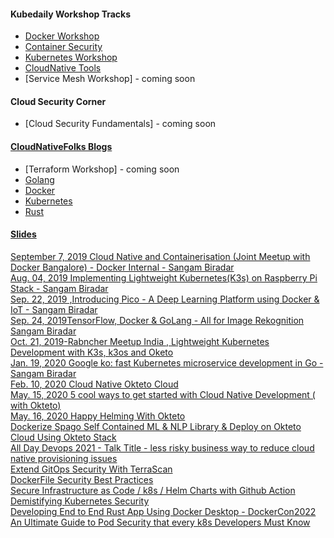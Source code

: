 

#### Kubedaily Workshop Tracks
- [Docker Workshop](https://kubedaily.com/docs/0.0.1/)
- [Container Security](https://kubedaily.com/docs/0.0.1/container-security/)
- [Kubernetes Workshop](https://kubedaily.com/docs/0.0.1/k8s/)
- [CloudNative Tools](https://kubedaily.com/cloudnativetools/)
- [Service Mesh Workshop] - coming soon 


#### Cloud Security Corner 
- [Cloud Security Fundamentals] - coming soon


#### [CloudNativeFolks Blogs](https://blog.cloudnativefolks.org)  
- [Terraform Workshop] - coming soon
- [Golang](https://blog.cloudnativefolks.org/series/gopherlabs) 
- [Docker](https://blog.cloudnativefolks.org/series/learn-docker) 
- [Kubernetes](https://blog.cloudnativefolks.org/series/learn-k8s) 
- [Rust](https://blog.cloudnativefolks.org/series/learn-rust)

#### [Slides](https://slides.com/sangambiradar)

[September 7, 2019 Cloud Native and Containerisation (Joint Meetup with Docker Bangalore) - Docker Internal - Sangam Biradar](https://www.slideshare.net/sangambiradar370/september-7-2019-cloud-native-and-containerisation-joint-meetup-with-docker-bangalore-docker-internal-sangam-biradar) <br>
[ Aug. 04, 2019 Implementing Lightweight Kubernetes(K3s) on Raspberry Pi Stack - Sangam Biradar](https://www.slideshare.net/sangambiradar370/implementing-lightweight-kubernetesk3s-on-raspberry-pi-stack-sangam-biradar)<br>
[Sep. 22, 2019 ,Introducing Pico - A Deep Learning Platform using Docker & IoT - Sangam Biradar
](https://www.slideshare.net/sangambiradar370/introducing-pico-a-deep-learning-platform-using-docker-iot-sangam-biradar)<br>
[Sep. 24, 2019TensorFlow, Docker & GoLang - All for Image Rekognition Sangam Biradar](https://www.slideshare.net/sangambiradar370/tensorflow-docker-golang-all-for-image-rekognition-sangam-biradarengineitops)<br>
[Oct. 21, 2019-Rabncher Meetup India , Lightweight Kubernetes Development with K3s, k3os and Oketo](https://www.slideshare.net/sangambiradar370/rabncher-meetup-india-lightweight-kubernetes-development-with-k3s-k3os-and-oketo) <br>
[Jan. 19, 2020 Google ko: fast Kubernetes microservice development in Go - Sangam Biradar](https://www.slideshare.net/sangambiradar370/google-ko-fast-kubernetes-microservice-development-in-go-sangam-biradar-engineitops)<br>
[Feb. 10, 2020 Cloud Native Okteto Cloud](https://www.slideshare.net/sangambiradar370/cloud-native-okteto-cloud) <br> 
[May. 15, 2020 5 cool ways to get started with Cloud Native Development ( with Okteto)](https://www.slideshare.net/sangambiradar370/5-cool-ways-to-get-started-with-cloud-native-development-with-okteto) <br> 
[May. 16, 2020 Happy Helming With Okteto](https://www.slideshare.net/sangambiradar370/happy-helming-with-okteto) <br>
[Dockerize Spago Self Contained ML & NLP Library & Deploy on Okteto Cloud Using Okteto Stack](https://www.linkedin.com/in/sangambiradar/details/featured/1612179458750/single-media-viewer/)<br>
[All Day Devops 2021 - Talk Title - less risky business way to reduce cloud native provisioning issues](https://slides.com/sangambiradar/addo-sangambiradar)<br>
[Extend GitOps Security With TerraScan](https://slides.com/sangambiradar/extend-gitops-security-with-terrascan)<br>
[DockerFile Security Best Practices ](https://slides.com/sangambiradar/dockerfile-best-practices/fullscreen)<br>
[Secure Infrastructure as Code / k8s / Helm Charts with Github Action](https://slides.com/sangambiradar/iac-terrascan-github-action)<br>
[Demistifying Kubernetes Security](https://slides.com/sangambiradar/demistifying-kubernetes-security/fullscreen)<br>
[Developing End to End Rust App Using Docker Desktop - DockerCon2022](https://slides.com/sangambiradar/dockercon2022)<br>
[An Ultimate Guide to Pod Security that every k8s Developers Must Know](https://slides.com/sangambiradar/pod-security)<br>

